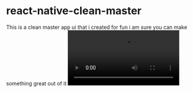 # react-native-clean-master
This is a clean master app ui that i created for fun i am sure you can make something great out of it
<video src="https://github.com/UmairMukhtar/react-native-clean-master/blob/main/demos/Clean%20Master%20App.mp4"></video>
